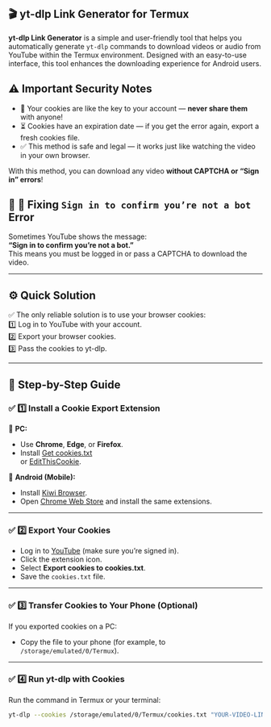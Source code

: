 ## 🎬 yt-dlp Link Generator for Termux

**yt-dlp Link Generator** is a simple and user-friendly tool that helps you automatically generate `yt-dlp` commands to download videos or audio from YouTube within the Termux environment. Designed with an easy-to-use interface, this tool enhances the downloading experience for Android users.

## ⚠️ Important Security Notes

- 🔑 Your cookies are like the key to your account — **never share them** with anyone!
- ⏳ Cookies have an expiration date — if you get the error again, export a fresh cookies file.
- ✅ This method is safe and legal — it works just like watching the video in your own browser.

With this method, you can download any video **without CAPTCHA or “Sign in” errors**!

## 📌 🚩 Fixing `Sign in to confirm you’re not a bot` Error

Sometimes YouTube shows the message:  
**“Sign in to confirm you’re not a bot.”**  
This means you must be logged in or pass a CAPTCHA to download the video.

---

## ⚙️ Quick Solution

✅ The only reliable solution is to use your browser cookies:  
1️⃣ Log in to YouTube with your account.  
2️⃣ Export your browser cookies.  
3️⃣ Pass the cookies to yt-dlp.

---

## 🧩 Step-by-Step Guide

### ✅ 1️⃣ Install a Cookie Export Extension

🔹 **PC:**  
- Use **Chrome**, **Edge**, or **Firefox**.  
- Install [Get cookies.txt](https://chrome.google.com/webstore/detail/get-cookiestxt/hnimpnehoodheedghdeeijklkeaacjfo)  
  or [EditThisCookie](https://chrome.google.com/webstore/detail/editthiscookie/fngmhnnpilhplaeedifhccceomclgfbg).

🔹 **Android (Mobile):**  
- Install [Kiwi Browser](https://play.google.com/store/apps/details?id=com.kiwibrowser.browser).  
- Open [Chrome Web Store](https://chrome.google.com/webstore) and install the same extensions.

---

### ✅ 2️⃣ Export Your Cookies

- Log in to [YouTube](https://youtube.com) (make sure you’re signed in).
- Click the extension icon.
- Select **Export cookies to cookies.txt**.
- Save the `cookies.txt` file.

---

### ✅ 3️⃣ Transfer Cookies to Your Phone (Optional)

If you exported cookies on a PC:
- Copy the file to your phone (for example, to `/storage/emulated/0/Termux`).

---

### ✅ 4️⃣ Run yt-dlp with Cookies

Run the command in Termux or your terminal:

```bash
yt-dlp --cookies /storage/emulated/0/Termux/cookies.txt "YOUR-VIDEO-LINK" --merge-output-format mp4
